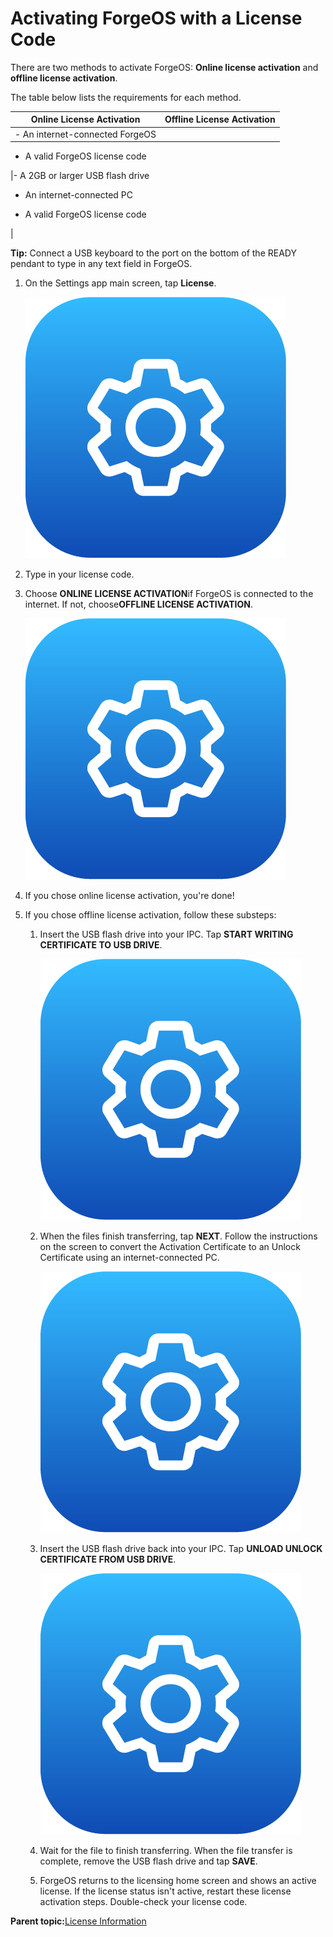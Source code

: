 # Activating ForgeOS with a License Code

There are two methods to activate ForgeOS: **Online license activation** and **offline license activation**.

The table below lists the requirements for each method.

|Online License Activation|Offline License Activation|
|-------------------------|--------------------------|
|-   An internet-connected ForgeOS
-   A valid ForgeOS license code

|-   A 2GB or larger USB flash drive
-   An internet-connected PC

-   A valid ForgeOS license code


|

**Tip:** Connect a USB keyboard to the port on the bottom of the READY pendant to type in any text field in ForgeOS.

1.  On the Settings app main screen, tap **License**.

    ![](../Images/Settings-App-5-x/settings_icon_5x.png)

2.  Type in your license code.

3.  Choose **ONLINE LICENSE ACTIVATION**if ForgeOS is connected to the internet. If not, choose**OFFLINE LICENSE ACTIVATION**.

    ![](../Images/Settings-App-5-x/settings_icon_5x.png)

4.  If you chose online license activation, you're done!

5.  If you chose offline license activation, follow these substeps:

    1.  Insert the USB flash drive into your IPC. Tap **START WRITING CERTIFICATE TO USB DRIVE**.

        ![](../Images/Settings-App-5-x/settings_icon_5x.png)

    2.  When the files finish transferring, tap **NEXT**. Follow the instructions on the screen to convert the Activation Certificate to an Unlock Certificate using an internet-connected PC.

        ![](../Images/Settings-App-5-x/settings_icon_5x.png)

    3.  Insert the USB flash drive back into your IPC. Tap **UNLOAD UNLOCK CERTIFICATE FROM USB DRIVE**.

        ![](../Images/Settings-App-5-x/settings_icon_5x.png)

    4.  Wait for the file to finish transferring. When the file transfer is complete, remove the USB flash drive and tap **SAVE**.

    5.  ForgeOS returns to the licensing home screen and shows an active license. If the license status isn't active, restart these license activation steps. Double-check your license code.


**Parent topic:**[License Information](../3-Settings-App/license_information.md)


